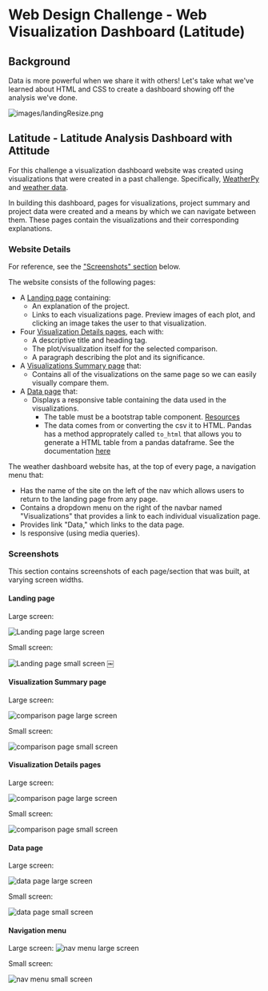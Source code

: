 # Web Design Challenge - Web Visualization Dashboard (Latitude)

## Background

Data is more powerful when we share it with others! Let's take what we've learned about HTML and CSS to create a dashboard showing off the analysis we've done.

![images/landingResize.png](images/01-landing-lg.png)

## Latitude - Latitude Analysis Dashboard with Attitude

For this challenge a visualization dashboard website was created using visualizations that were created in a past challenge. Specifically, [WeatherPy](https://github.com/melissamonroe/python-api-challenge) and [weather data](resources/city_weather.csv).

In building this dashboard, pages for visualizations, project summary and project data were created and a means by which we can navigate between them. These pages contain the visualizations and their corresponding explanations.

### Website Details

For reference, see the ["Screenshots" section](#screenshots) below.

The website consists of the following pages:

* A [Landing page](#landing-page) containing:
  * An explanation of the project.
  * Links to each visualizations page. Preview images of each plot, and clicking an image takes the user to that visualization.
* Four [Visualization Details pages](#visualization-pages), each with:
  * A descriptive title and heading tag.
  * The plot/visualization itself for the selected comparison.
  * A paragraph describing the plot and its significance.
* A [Visualizations Summary page](#visualizations) that:
  * Contains all of the visualizations on the same page so we can easily visually compare them.
* A [Data page](#data-page) that:
  * Displays a responsive table containing the data used in the visualizations.
    * The table must be a bootstrap table component. [Resources](https://getbootstrap.com/docs/4.3/content/tables/#responsive-tables)
    * The data comes from or converting the csv it to HTML. Pandas has a method approprately called `to_html` that allows you to generate a HTML table from a pandas dataframe. See the documentation [here](https://pandas.pydata.org/pandas-docs/version/0.17.0/generated/pandas.DataFrame.to_html.html)

The weather dashboard website has, at the top of every page, a navigation menu that:

* Has the name of the site on the left of the nav which allows users to return to the landing page from any page.
* Contains a dropdown menu on the right of the navbar named "Visualizations" that provides a link to each individual visualization page.
* Provides link "Data," which links to the data page.
* Is responsive (using media queries).

### Screenshots

This section contains screenshots of each page/section that was built, at varying screen widths. 

#### <a id="landing-page"></a>Landing page

Large screen:

![Landing page large screen](images/01-landing-lg.png)

Small screen:

![Landing page small screen](images/02-landing-sm.png)
￼

#### <a id="visualizations"></a>Visualization Summary page 

Large screen:

![comparison page large screen](images/03-viz-lg.png)

Small screen:

![comparison page small screen](images/04-viz-sm.png)


#### <a id="visualization-pages"></a> Visualization Details pages
Large screen:

![comparison page large screen](images/05-viz-details-lg.png)

Small screen:

![comparison page small screen](images/06-viz-details-sm.png)


#### <a id="data-page"></a>Data page

Large screen:

![data page large screen](images/07-data-lg.png)


Small screen:

![data page small screen](images/11-data-sm.png)

#### <a id="navigation-menu"></a>Navigation menu

Large screen:
![nav menu large screen](images/10-nav-lg.png)

Small screen:

![nav menu small screen](images/09-nav-sm.png)
